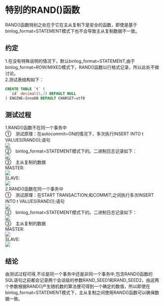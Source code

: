 特别的RAND()函数
==============
RAND()函数特别之处在于它在主从复制下是安全的函数，即使是基于binlog_format=STATEMENT模式下也不会导致主从复制数据不一致。  

约定
-------
1.在没有特殊说明的情况下，默认binlog_format=STATEMENT,由于binlog_format=ROW/MIXED模式下，RAND()函数以行格式记录，所以此处不做讨论。  
2.测试表结构如下：  

```sql
CREATE TABLE `t` (
  `id` decimal(5,3) DEFAULT NULL
) ENGINE=InnoDB DEFAULT CHARSET=utf8
```

测试过程
--------------
1.RAND()函数不在同一个事务中  
①　测试原理：在autocommit=ON的情况下，多次执行INSERT INTO t VALUES(RAND());语句  
![](https://github.com/wing324/MySQL-Github/blob/master/image/rand%E5%87%BD%E6%95%B01.png)  
②　binlog_format=STATEMENT模式下的。二进制日志记录如下：  
![](https://github.com/wing324/MySQL-Github/blob/master/image/rand%E5%87%BD%E6%95%B02.png)  
③　主从复制的数据  
MASTER:  
![](https://github.com/wing324/MySQL-Github/blob/master/image/rand%E5%87%BD%E6%95%B03.png)  
SLAVE:  
![](https://github.com/wing324/MySQL-Github/blob/master/image/rand%E5%87%BD%E6%95%B04.png)  
2.RAND()函数在同一个事务中  
①　测试原理：在START TRANSACTION;和COMMIT;之间执行多次INSERT INTO t VALUES(RAND());语句  
![](https://github.com/wing324/MySQL-Github/blob/master/image/rand%E5%87%BD%E6%95%B05.png)  
②　binlog_format=STATEMENT模式下的。二进制日志记录如下：  
![](https://github.com/wing324/MySQL-Github/blob/master/image/rand%E5%87%BD%E6%95%B06.png)  
③　主从复制的数据  
MASTER:  
![](https://github.com/wing324/MySQL-Github/blob/master/image/rand%E5%87%BD%E6%95%B07.png)  
SLAVE:  
![](https://github.com/wing324/MySQL-Github/blob/master/image/rand%E5%87%BD%E6%95%B08.png)  

结论
------
由测试过程可得,不论是同一个事务中还是非同一个事务中,包含RAND()函数的SQL语句之前都会记录两个会话级的参数RAND_SEED1和RAND_SEED2，由这两个参数根据RAND()产生随机数的算法便可得到一个确定的数值，所以即使在binlog_format=STATEMENT模式下，主从复制之间使用RAND()函数可以确保数据一致。  